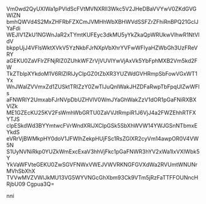 Vm0wd2QyUXlWa1pPVldScFVtMVNXRll3Wkc5V2JHeDBaVVYwV0ZKdGVGWlZN
bmhQWVd4S2MxZHFRbFZXCmJVMHhWbXBHWVdSSFZrZFhiRnBPQ21GclJYaFdi
WEJIV1ZkU1NGWnJaR2xTYmtKUFEyc3dkMU5yYkZkaQpWRUkwVlhwR1NtVldV
bkppUjJ4VFlsWktXVkV5YzNkbFJrNXpVbXhrYVFwWFIyaHZWbGh3UzFReVRY
aGEKU0ZaVFlrZFNjRlZ0ZUhkWFZrVjVUVlYwVjAxVk5YbFphMXB2Vm5kd2FW
TkZTblpXYkdoM1V6RlZlRlJyClpGZ0tZbXR3YUZWdGVHRmpSbFowVGxWT1Yx
WnJWalZVVmxZd1ZUSktTRlZzY0ZwTlJuQnlWakJHZDFaRwpTbFpqUlZwWFls
aFNWRlY2UmxabFJrNVpDbUZHVlV0WmJYaGhWakZzV1dOR1pGaFNiRXBXVlZk
ME1GZEcKU25KV2FsWmhWbGRTU0ZaVVJtRmpiR1J6VjJ4a2FWZEhhRTFXYTJS
clpESkdWd3BYYmtwcFVrWndXRlJXClpGSk5SbXhWVW14YWJGSnNTbmxEYkdS
eVRrVjBWMkpHY0doV1JFWlhZekpHUjFSc1RsZGlXR2cyVm14awpOR0V4VW5N
S1UyNVNiRkp0YUZkWmExcExaV3hhVjFkc1pGaFNWR3hYV2xWa1IxVXlWbk5Y
YkVaWFVteGEKU0ZwSGVFNWxVWEJVWVRKNGFGVXdWa2RVUmtWNUNrMVhSbXhX
TVVwMVZVWlJkMU13VG5WYVNGcGhXbm93Ck9VTm5jRzFaTTFFOUNncHRjbU09
Cgpua3Q=

nni